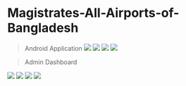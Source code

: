 # Magistrates-All-Airports-of-Bangladesh 


>Android Application
![](https://github.com/MajedurRahman/Magistrates-All-Airports-of-Bangladesh/raw/master/ScreenShot/Nexus%206P%20-%20Screenshot%202.png)
![](https://github.com/MajedurRahman/Magistrates-All-Airports-of-Bangladesh/raw/master/ScreenShot/Nexus%206P%20-%20Screenshot%204.png)
![](https://github.com/MajedurRahman/Magistrates-All-Airports-of-Bangladesh/raw/master/ScreenShot/Nexus%206P%20-%20Screenshot%201.png)
![](https://github.com/MajedurRahman/Magistrates-All-Airports-of-Bangladesh/raw/master/ScreenShot/Nexus%206P%20-%20Screenshot%203.png)


>Admin Dashboard

![](https://github.com/MajedurRahman/Magistrates-All-Airports-of-Bangladesh/raw/master/ScreenShot/Screenshot%202019-04-05%20at%2012.55.05%20PM.png)
![](https://github.com/MajedurRahman/Magistrates-All-Airports-of-Bangladesh/raw/master/ScreenShot/Screenshot%202019-04-05%20at%2012.55.54%20PM.png)
![](https://github.com/MajedurRahman/Magistrates-All-Airports-of-Bangladesh/raw/master/ScreenShot/Screenshot%202019-04-05%20at%2012.56.28%20PM.png)
![](https://github.com/MajedurRahman/Magistrates-All-Airports-of-Bangladesh/raw/master/ScreenShot/Screenshot%202019-04-05%20at%2012.56.41%20PM.png)
